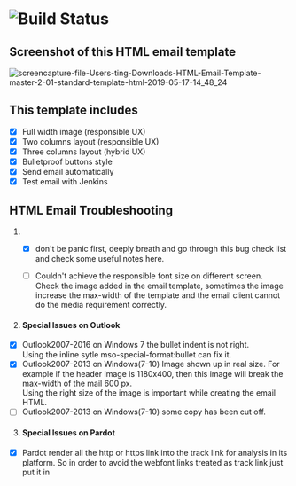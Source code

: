 # ![![Build Status](https://img.shields.io/travis/fatih/color.svg?style=flat-square)](https://travis-ci.org/fatih/color)

## Screenshot of this HTML email template
![screencapture-file-Users-ting-Downloads-HTML-Email-Template-master-2-01-standard-template-html-2019-05-17-14_48_24](https://user-images.githubusercontent.com/2945947/57949920-bbfe6000-78b3-11e9-8aeb-2e471404f9de.png)

## This template includes
- [x] Full width image (responsible UX)
- [x] Two columns layout (responsible UX)
- [x] Three columns layout (hybrid UX)
- [x] Bulletproof buttons style
- [x] Send email automatically 
- [x] Test email with Jenkins

## HTML Email Troubleshooting
1. - [x] don't be panic first, deeply breath and go through this bug check list and check some useful notes here. 

   - [ ] Couldn't achieve the responsible font size on different screen.<br/>Check the image added in the email template, sometimes the image increase the max-width of the template and the email client cannot do the media requirement correctly.

2. #### Special Issues on Outlook
  - [x] Outlook2007-2016 on Windows 7 the bullet indent is not right.<br/>  Using the inline sytle mso-special-format:bullet can fix it.
  - [x] Outlook2007-2013 on Windows(7-10) Image shown up in real size. For example if the header image is 1180x400, then this image will break the max-width of the mail 600 px. <br/>
  Using the right size of the image is important while creating the email HTML.
  - [ ] Outlook2007-2013 on Windows(7-10) some copy has been cut off.

3. #### Special Issues on Pardot
  - [x] Pardot render all the http or https link into the track link for analysis in its platform. So in order to avoid the webfont links treated as track link just put it in <style> tag.

## SendEmail service on MacOS
- [x] I personally don't like the test email feature from Pardot, since it is too too slow, local server might be pretty fast. Use command line here can make life much easier. Here is my try, installed SendEmail service on MacOS.

```
brew SendEmail
```

> /usr/local/Cellar/sendemail/1.56/bin/sendEmail -f yoursender@gmail.com -t yourRecipient@gmail.com < youttestemail.html -s smtp.gmail.com:587 -xu youraccount@gmail.com -xp password

- [x] Jenkins pipeline service is perfect to test the created template on your own email client, and the speed is extreamly fast. 
If you never use it before, you can follow [this post](https://medium.com/@gustavo.guss/jenkins-sending-email-on-post-build-938b236545d2) to configure the Jenkins Email plugins, then create the pipeline and configure it as the screenshot, then add the script to the pipeline part and build it.

## Email Test with Jenkins pipeline settings
![screencapture-file-Jenkins-pipeline-settings](https://user-images.githubusercontent.com/2945947/58354564-de5a2580-7e3f-11e9-818a-a38afcef1464.png)

```
pipeline {
   agent any
    stages {
        stage('clone repo and clean it'){
            steps{
                sh "rm -rf HTML-Email-Template"
                sh "git clone https://github.com/sparrowxiao/HTML-Email-Template.git"
            }
        }
        stage('Ok') {
            steps {
                echo "Ok"
            }
        }
    }
    post {
        always {
            emailext mimeType: 'text/html', 
            body: '${FILE,path="/Users/Shared/Jenkins/Home/workspace/send-test-email/HTML-Email-Template/01-standard-template.html"}', recipientProviders: [[$class: 'DevelopersRecipientProvider'], [$class: 'RequesterRecipientProvider']], subject: 'Test'
        }
    }
  
}
```

## **Good Marketing Email Service**

   - [Litmus](https://litmus.com): I like their email render feature
  
   - [Campaign Monitor](https://www.campaignmonitor.com): I like their resource section


